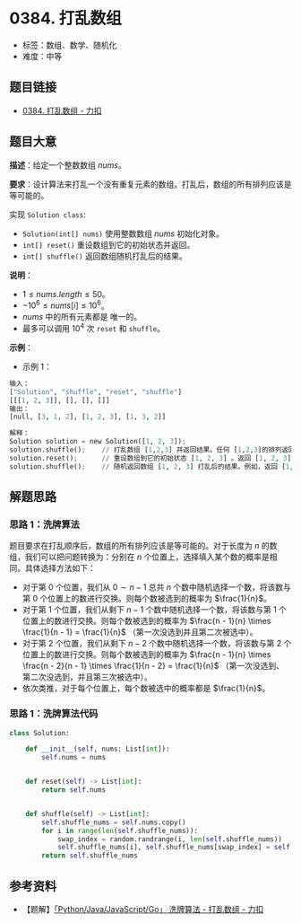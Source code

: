 # 0384. 打乱数组

- 标签：数组、数学、随机化
- 难度：中等

## 题目链接

- [0384. 打乱数组 - 力扣](https://leetcode.cn/problems/shuffle-an-array/)

## 题目大意

**描述**：给定一个整数数组 $nums$。

**要求**：设计算法来打乱一个没有重复元素的数组。打乱后，数组的所有排列应该是等可能的。

实现 `Solution class`:

- `Solution(int[] nums)` 使用整数数组 $nums$ 初始化对象。
- `int[] reset()` 重设数组到它的初始状态并返回。
- `int[] shuffle()` 返回数组随机打乱后的结果。

**说明**：

- $1 \le nums.length \le 50$。
- $-10^6 \le nums[i] \le 10^6$。
- $nums$ 中的所有元素都是 唯一的。
- 最多可以调用 $10^4$ 次 `reset` 和 `shuffle`。

**示例**：

- 示例 1：

```python
输入：
["Solution", "shuffle", "reset", "shuffle"]
[[[1, 2, 3]], [], [], []]
输出：
[null, [3, 1, 2], [1, 2, 3], [1, 3, 2]]

解释：
Solution solution = new Solution([1, 2, 3]);
solution.shuffle();    // 打乱数组 [1,2,3] 并返回结果。任何 [1,2,3]的排列返回的概率应该相同。例如，返回 [3, 1, 2]
solution.reset();      // 重设数组到它的初始状态 [1, 2, 3] 。返回 [1, 2, 3]
solution.shuffle();    // 随机返回数组 [1, 2, 3] 打乱后的结果。例如，返回 [1, 3, 2]
```

## 解题思路

### 思路 1：洗牌算法

题目要求在打乱顺序后，数组的所有排列应该是等可能的。对于长度为 $n$ 的数组，我们可以把问题转换为：分别在 $n$ 个位置上，选择填入某个数的概率是相同。具体选择方法如下：

- 对于第 $0$ 个位置，我们从 $0 \sim n - 1$ 总共 $n$ 个数中随机选择一个数，将该数与第 $0$ 个位置上的数进行交换。则每个数被选到的概率为 $\frac{1}{n}$。
- 对于第 $1$ 个位置，我们从剩下 $n - 1$ 个数中随机选择一个数，将该数与第 $1$ 个位置上的数进行交换。则每个数被选到的概率为 $\frac{n - 1}{n} \times \frac{1}{n - 1} = \frac{1}{n}$ （第一次没选到并且第二次被选中）。
- 对于第 $2$ 个位置，我们从剩下 $n - 2$ 个数中随机选择一个数，将该数与第 $2$ 个位置上的数进行交换。则每个数被选到的概率为 $\frac{n - 1}{n} \times \frac{n - 2}{n - 1} \times \frac{1}{n - 2} = \frac{1}{n}$ （第一次没选到、第二次没选到，并且第三次被选中）。
- 依次类推，对于每个位置上，每个数被选中的概率都是 $\frac{1}{n}$。

### 思路 1：洗牌算法代码

```python
class Solution:

    def __init__(self, nums: List[int]):
        self.nums = nums


    def reset(self) -> List[int]:
        return self.nums


    def shuffle(self) -> List[int]:
        self.shuffle_nums = self.nums.copy()
        for i in range(len(self.shuffle_nums)):
            swap_index = random.randrange(i, len(self.shuffle_nums))
            self.shuffle_nums[i], self.shuffle_nums[swap_index] = self.shuffle_nums[swap_index], self.shuffle_nums[i]
        return self.shuffle_nums
```

## 参考资料

- 【题解】[「Python/Java/JavaScript/Go」 洗牌算法 - 打乱数组 - 力扣](https://leetcode.cn/problems/shuffle-an-array/solution/pythonjavajavascriptgo-xi-pai-suan-fa-by-k7i2/)